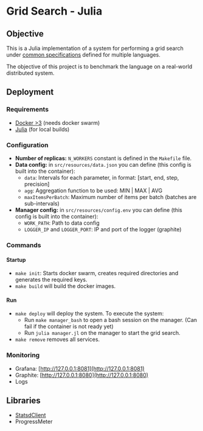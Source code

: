 # Grid Search - Julia

## Objective

This is a Julia implementation of a system for performing a grid search under [common specifications](https://github.com/tpf-concurrent-benchmarks/docs/tree/main/grid_search) defined for multiple languages.

The objective of this project is to benchmark the language on a real-world distributed system.

## Deployment

### Requirements

- [Docker >3](https://www.docker.com/) (needs docker swarm)
- [Julia](https://julialang.org/downloads/) (for local builds)

### Configuration

- **Number of replicas:** `N_WORKERS` constant is defined in the `Makefile` file.
- **Data config:** in `src/resources/data.json` you can define (this config is built into the container):
  - `data`: Intervals for each parameter, in format: [start, end, step, precision]
  - `agg`: Aggregation function to be used: MIN | MAX | AVG
  - `maxItemsPerBatch`: Maximum number of items per batch (batches are sub-intervals)
- **Manager config:** in `src/resources/config.env` you can define (this config is built into the container):
  - `WORK_PATH`: Path to data config
  - `LOGGER_IP` and `LOGGER_PORT`: IP and port of the logger (graphite)

### Commands

#### Startup

- `make init`: Starts docker swarm, creates required directories and generates the required keys.
- `make build` will build the docker images.

#### Run

- `make deploy` will deploy the system. To execute the system:
  - Run `make manager_bash` to open a bash session on the manager. (Can fail if the container is not ready yet)
  - Run `julia manager.jl` on the manager to start the grid search.
- `make remove` removes all services.

### Monitoring

- Grafana: [http://127.0.0.1:8081](http://127.0.0.1:8081)
- Graphite: [http://127.0.0.1:8080](http://127.0.0.1:8080)
- Logs

## Libraries

- [StatsdClient](https://github.com/glenn-m/Statsd.jl/blob/38ad7bb0b6b40af3ea711e4efc506072a99b32a7/src/Statsd.jl)
- ProgressMeter
